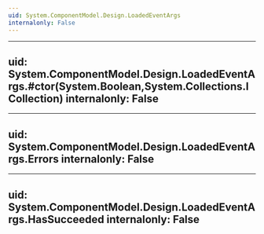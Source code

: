 ```yaml
---
uid: System.ComponentModel.Design.LoadedEventArgs
internalonly: False
---
```


---
uid: System.ComponentModel.Design.LoadedEventArgs.#ctor(System.Boolean,System.Collections.ICollection)
internalonly: False
---

---
uid: System.ComponentModel.Design.LoadedEventArgs.Errors
internalonly: False
---

---
uid: System.ComponentModel.Design.LoadedEventArgs.HasSucceeded
internalonly: False
---
